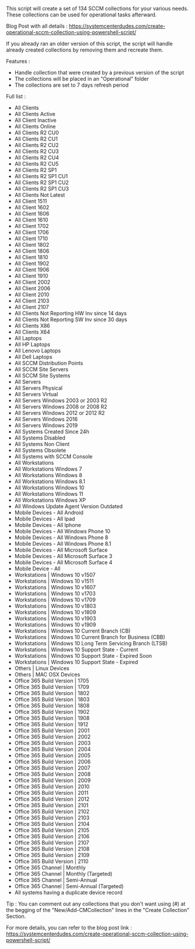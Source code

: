 This script will create a set of 134 SCCM collections for your various needs. These collections can be used for operational tasks afterward.

Blog Post with all details : https://systemcenterdudes.com/create-operational-sccm-collection-using-powershell-script/

If you already ran an older version of this script, the script will handle already created collections by removing them and recreate them.

Features :
- Handle collection that were created by a previous version of the script
- The collections will be placed in an "Operational" folder
- The collections are set to 7 days refresh period


Full list :
- All Clients
- All Clients Active
- All Client Inactive
- All Clients Online
- All Clients R2 CU0
- All Clients R2 CU1
- All Clients R2 CU2
- All Clients R2 CU3
- All Clients R2 CU4
- All Clients R2 CU5
- All Clients R2 SP1
- All Clients R2 SP1 CU1
- All Clients R2 SP1 CU2
- All Clients R2 SP1 CU3
- All Clients Not Latest
- All Client 1511
- All Client 1602
- All Client 1606
- All Client 1610
- All Client 1702
- All Client 1706
- All Client 1710
- All Client 1802
- All Client 1806
- All Client 1810
- All Client 1902
- All Client 1906
- All Client 1910
- All Client 2002
- All Client 2006
- All Client 2010
- All Client 2103
- All Client 2107
- All Clients Not Reporting HW Inv since 14 days
- All Clients Not Reporting SW Inv since 30 days
- All Clients X86
- All Clients X64
- All Laptops
- All HP Laptops
- All Lenovo Laptops
- All Dell Laptops
- All SCCM Distribution Points
- All SCCM Site Servers
- All SCCM Site Systems
- All Servers
- All Servers Physical
- All Servers Virtual
- All Servers Windows 2003 or 2003 R2
- All Servers Windows 2008 or 2008 R2
- All Servers Windows 2012 or 2012 R2
- All Servers Windows 2016
- All Servers Windows 2019
- All Systems Created Since 24h
- All Systems Disabled
- All Systems Non Client
- All Systems Obsolete
- All Systems with SCCM Console
- All Workstations
- All Workstations Windows 7
- All Workstations Windows 8
- All Workstations Windows 8.1
- All Workstations Windows 10
- All Workstations Windows 11
- All Workstations Windows XP
- All Windows Update Agent Version Outdated
- Mobile Devices - All Android
- Mobile Devices - All Ipad
- Mobile Devices - All Iphone
- Mobile Devices - All Windows Phone 10
- Mobile Devices - All Windows Phone 8
- Mobile Devices - All Windows Phone 8.1
- Mobile Devices - All Microsoft Surface
- Mobile Devices - All Microsoft Surface 3
- Mobile Devices - All Microsoft Surface 4
- Mobile Device - All
- Workstations | Windows 10 v1507
- Workstations | Windows 10 v1511
- Workstations | Windows 10 v1607
- Workstations | Windows 10 v1703
- Workstations | Windows 10 v1709
- Workstations | Windows 10 v1803
- Workstations | Windows 10 v1809
- Workstations | Windows 10 v1903
- Workstations | Windows 10 v1909
- Workstations | Windows 10 Current Branch (CB)
- Workstations | Windows 10 Current Branch for Business (CBB)
- Workstations | Windows 10 Long Term Servicing Branch (LTSB)
- Workstations | Windows 10 Support State - Current
- Workstations | Windows 10 Support State - Expired Soon
- Workstations | Windows 10 Support State - Expired
- Others | Linux Devices
- Others | MAC OSX Devices
- Office 365 Build Version | 1705
- Office 365 Build Version | 1709
- Office 365 Build Version | 1802
- Office 365 Build Version | 1803
- Office 365 Build Version | 1808
- Office 365 Build Version | 1902
- Office 365 Build Version | 1908
- Office 365 Build Version | 1912
- Office 365 Build Version | 2001
- Office 365 Build Version | 2002
- Office 365 Build Version | 2003
- Office 365 Build Version | 2004
- Office 365 Build Version | 2005
- Office 365 Build Version | 2006
- Office 365 Build Version | 2007
- Office 365 Build Version | 2008
- Office 365 Build Version | 2009
- Office 365 Build Version | 2010
- Office 365 Build Version | 2011
- Office 365 Build Version | 2012
- Office 365 Build Version | 2101
- Office 365 Build Version | 2102
- Office 365 Build Version | 2103
- Office 365 Build Version | 2104
- Office 365 Build Version | 2105
- Office 365 Build Version | 2106
- Office 365 Build Version | 2107
- Office 365 Build Version | 2108
- Office 365 Build Version | 2109
- Office 365 Build Version | 2110
- Office 365 Channel | Monthly
- Office 365 Channel | Monthly (Targeted)
- Office 365 Channel | Semi-Annual
- Office 365 Channel | Semi-Annual (Targeted)
- All systems having a duplicate device record


Tip : You can comment out any collections that you don't want using (#) at the begging of the "New/Add-CMCollection" lines in the "Create Collection" Section.

For more details, you can refer to the blog post link : https://systemcenterdudes.com/create-operational-sccm-collection-using-powershell-script/
